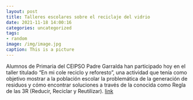 ```yaml
---
layout: post
title: Talleres escolares sobre el reciclaje del vidrio
date: 2021-11-18 14:00:16
categories: uncategorized
tags:
- random
image: /img/image.jpg
caption: This is a picture
---
```

Alumnos de Primaria del CEIPSO Padre Garralda han participado hoy en el taller titulado “En mi cole reciclo y reforesto”, una actividad que tenía como objetivo mostrar a la población escolar la problemática de la generación de residuos y cómo encontrar soluciones a través de la conocida como Regla de las 3R (Reducir, Reciclar y Reutilizar).   [link](https://www.ayto-villacanada.es/noticias/talleres-escolares-sobre-el-reciclaje-del-vidrio/)
